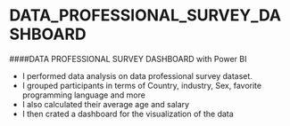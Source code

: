 # DATA_PROFESSIONAL_SURVEY_DASHBOARD

####DATA PROFESSIONAL SURVEY DASHBOARD with Power BI

- I performed data analysis on data professional survey dataset. 
- I grouped participants in terms of Country, industry, Sex, favorite programming language and more
- I also calculated their average age and salary
- I then crated a dashboard for the visualization of the data
